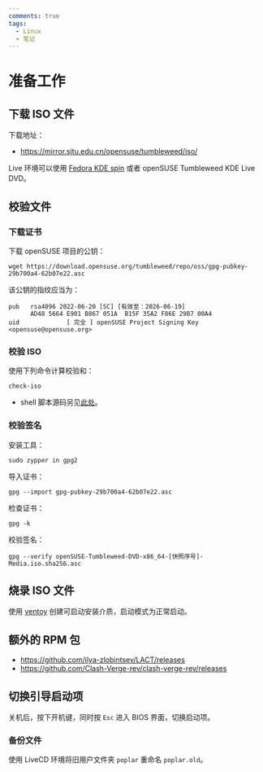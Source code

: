 ```yaml
---
comments: true
tags:
  - Linux
  - 笔记
---
```


# 准备工作

## 下载 ISO 文件

下载地址：

- <https://mirror.sjtu.edu.cn/opensuse/tumbleweed/iso/>

Live 环境可以使用 [Fedora KDE spin] 或者 openSUSE Tumbleweed KDE Live DVD。

[Fedora KDE spin]: https://spins.fedoraproject.org/kde/

## 校验文件

### 下载证书

下载 openSUSE 项目的公钥：

```
wget https://download.opensuse.org/tumbleweed/repo/oss/gpg-pubkey-29b700a4-62b07e22.asc
```

该公钥的指纹应当为：

```
pub   rsa4096 2022-06-20 [SC] [有效至：2026-06-19]
      AD48 5664 E901 B867 051A  B15F 35A2 F86E 29B7 00A4
uid             [ 完全 ] openSUSE Project Signing Key <opensuse@opensuse.org>
```

### 校验 ISO

使用下列命令计算校验和：

```
check-iso
```

* shell 脚本源码另见[此处](./8-shell-script.md)。

### 校验签名

安装工具：

```
sudo zypper in gpg2
```

导入证书：

```
gpg --import gpg-pubkey-29b700a4-62b07e22.asc
```

检查证书：

```
gpg -k
```

校验签名：

```
gpg --verify openSUSE-Tumbleweed-DVD-x86_64-[快照序号]-Media.iso.sha256.asc
```

## 烧录 ISO 文件

使用 [ventoy] 创建可启动安装介质，启动模式为正常启动。

[ventoy]: https://github.com/ventoy/Ventoy

## 额外的 RPM 包

- <https://github.com/ilya-zlobintsev/LACT/releases>
- <https://github.com/Clash-Verge-rev/clash-verge-rev/releases>

## 切换引导启动项

关机后，按下开机键，同时按 `Esc` 进入 BIOS 界面，切换启动项。

### 备份文件

使用 LiveCD 环境将旧用户文件夹 `poplar` 重命名 `poplar.old`。